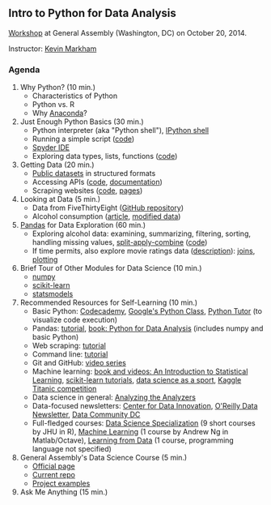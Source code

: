 ## Intro to Python for Data Analysis

[Workshop](https://generalassemb.ly/education/intro-to-python-for-data-analysis/washington-dc/8161) at General Assembly (Washington, DC) on October 20, 2014.

Instructor: [Kevin Markham](http://www.dataschool.io/about/)

### Agenda

1. Why Python? (10 min.)
    * Characteristics of Python
    * Python vs. R
    * Why [Anaconda](http://continuum.io/downloads)?
2. Just Enough Python Basics (30 min.)
    * Python interpreter (aka "Python shell"), [IPython shell](http://ipython.org/ipython-doc/stable/index.html)
    * Running a simple script ([code](01-simple.py))
    * [Spyder IDE](https://code.google.com/p/spyderlib/)
    * Exploring data types, lists, functions ([code](02-basics.py))
3. Getting Data (20 min.)
    * [Public datasets](https://github.com/justmarkham/DAT3/blob/master/public_data.md) in structured formats
    * Accessing APIs ([code](03-api.py), [documentation](http://developer.echonest.com/))
    * Scraping websites ([code](04-web-scraping.py), [pages](http://www.chicagoreader.com/chicago/best-of-chicago-2011-food-drink/BestOf?oid=4106228))
4. Looking at Data (5 min.)
    * Data from FiveThirtyEight ([GitHub repository](https://github.com/fivethirtyeight/data))
    * Alcohol consumption ([article](http://fivethirtyeight.com/datalab/dear-mona-followup-where-do-people-drink-the-most-beer-wine-and-spirits/), [modified data](drinks.csv))
5. [Pandas](http://pandas.pydata.org/pandas-docs/stable/index.html) for Data Exploration (60 min.)
    * Exploring alcohol data: examining, summarizing, filtering, sorting, handling missing values, [split-apply-combine](http://i.imgur.com/yjNkiwL.png) ([code](05-pandas.py))
    * If time permits, also explore movie ratings data ([description](http://files.grouplens.org/datasets/movielens/ml-100k-README.txt)): [joins](http://www.gregreda.com/2013/10/26/working-with-pandas-dataframes/#joining), [plotting](http://nbviewer.ipython.org/github/fonnesbeck/Bios366/blob/master/notebooks/Section2_7-Plotting-with-Pandas.ipynb)
6. Brief Tour of Other Modules for Data Science (10 min.)
    * [numpy](http://www.numpy.org/)
    * [scikit-learn](http://scikit-learn.org/stable/)
    * [statsmodels](http://statsmodels.sourceforge.net/)
7. Recommended Resources for Self-Learning (10 min.)
    * Basic Python: [Codecademy](http://www.codecademy.com/en/tracks/python), [Google's Python Class](https://developers.google.com/edu/python/), [Python Tutor](http://pythontutor.com/) (to visualize code execution)
    * Pandas: [tutorial](http://www.gregreda.com/2013/10/26/intro-to-pandas-data-structures/), [book: Python for Data Analysis](http://shop.oreilly.com/product/0636920023784.do) (includes numpy and basic Python)
    * Web scraping: [tutorial](http://www.gregreda.com/2013/03/03/web-scraping-101-with-python/)
    * Command line: [tutorial](http://seankross.com/notes/cli/cli.html)
    * Git and GitHub: [video series](https://www.youtube.com/playlist?list=PL5-da3qGB5IBLMp7LtN8Nc3Efd4hJq0kD)
    * Machine learning: [book and videos: An Introduction to Statistical Learning](http://www.dataschool.io/15-hours-of-expert-machine-learning-videos/), [scikit-learn tutorials](http://scikit-learn.org/stable/tutorial/index.html), [data science as a sport](https://www.youtube.com/watch?v=8w4UY66GKcM), [Kaggle Titanic competition](http://www.kaggle.com/c/titanic-gettingStarted)
    * Data science in general: [Analyzing the Analyzers](http://cdn.oreillystatic.com/oreilly/radarreport/0636920029014/Analyzing_the_Analyzers.pdf)
    * Data-focused newsletters: [Center for Data Innovation](http://www.datainnovation.org/), [O'Reilly Data Newsletter](http://www.oreilly.com/data/index.html), [Data Community DC](http://datacommunitydc.org/blog/newsletter/)
    * Full-fledged courses: [Data Science Specialization](https://www.coursera.org/specialization/jhudatascience/1) (9 short courses by JHU in R), [Machine Learning](https://www.coursera.org/course/ml) (1 course by Andrew Ng in Matlab/Octave), [Learning from Data](http://work.caltech.edu/telecourse.html) (1 course, programming language not specified)
8. General Assembly's Data Science Course (5 min.)
    * [Official page](https://generalassemb.ly/education/data-science/washington-dc/)
    * [Current repo](https://github.com/justmarkham/DAT3)
    * [Project examples](https://github.com/justmarkham/DAT-project-examples)
9. Ask Me Anything (15 min.)
